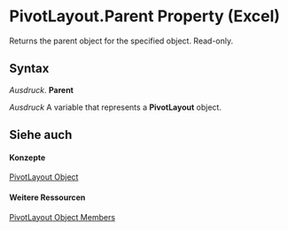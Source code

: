 
# PivotLayout.Parent Property (Excel)

Returns the parent object for the specified object. Read-only.


## Syntax

 _Ausdruck_. **Parent**

 _Ausdruck_ A variable that represents a **PivotLayout** object.


## Siehe auch


#### Konzepte


[PivotLayout Object](cfef617e-f49a-e969-7873-40593412a32e.md)
#### Weitere Ressourcen


[PivotLayout Object Members](http://msdn.microsoft.com/library/fee075b2-ab9c-9a09-b4e0-7cd4844b1d4e%28Office.15%29.aspx)